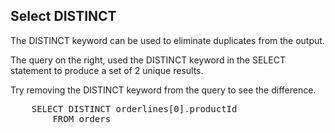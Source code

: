 ## Select DISTINCT 

The DISTINCT keyword can be used to eliminate duplicates from the output. 

The query on the right, used the DISTINCT keyword in the SELECT statement to produce a set of 2 unique results. 

Try removing the DISTINCT keyword from the query to see the difference. 

<pre id="example">
    SELECT DISTINCT orderlines[0].productId
        FROM orders
</pre>
